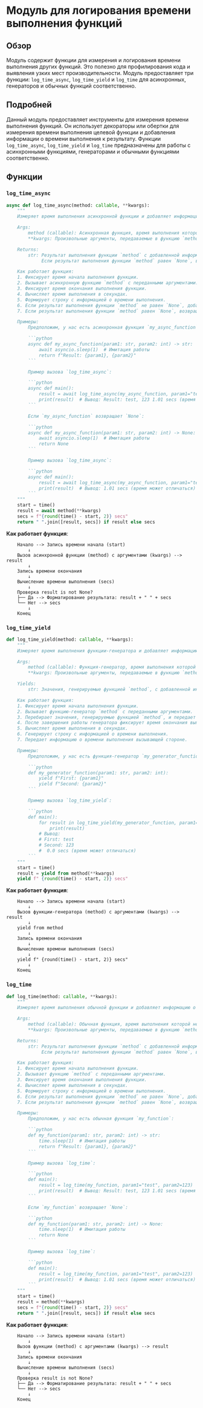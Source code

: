 # Модуль для логирования времени выполнения функций

## Обзор

Модуль содержит функции для измерения и логирования времени выполнения других функций. Это полезно для профилирования кода и выявления узких мест производительности. Модуль предоставляет три функции: `log_time_async`, `log_time_yield` и `log_time` для асинхронных, генераторов и обычных функций соответственно.

## Подробней

Данный модуль предоставляет инструменты для измерения времени выполнения функций. Он использует декораторы или обертки для измерения времени выполнения целевой функции и добавления информации о времени выполнения к результату. Функции `log_time_async`, `log_time_yield` и `log_time` предназначены для работы с асинхронными функциями, генераторами и обычными функциями соответственно.

## Функции

### `log_time_async`

```python
async def log_time_async(method: callable, **kwargs):
    """
    Измеряет время выполнения асинхронной функции и добавляет информацию о времени выполнения к результату.

    Args:
        method (callable): Асинхронная функция, время выполнения которой необходимо измерить.
        **kwargs: Произвольные аргументы, передаваемые в функцию `method`.

    Returns:
        str: Результат выполнения функции `method` с добавленной информацией о времени выполнения в секундах.
             Если результат выполнения функции `method` равен `None`, возвращается только информация о времени выполнения.

    Как работает функция:
    1. Фиксирует время начала выполнения функции.
    2. Вызывает асинхронную функцию `method` с переданными аргументами.
    3. Фиксирует время окончания выполнения функции.
    4. Вычисляет время выполнения в секундах.
    5. Формирует строку с информацией о времени выполнения.
    6. Если результат выполнения функции `method` не равен `None`, добавляет информацию о времени выполнения к результату и возвращает объединенную строку.
    7. Если результат выполнения функции `method` равен `None`, возвращает только информацию о времени выполнения.

    Примеры:
        Предположим, у нас есть асинхронная функция `my_async_function`:

        ```python
        async def my_async_function(param1: str, param2: int) -> str:
            await asyncio.sleep(1)  # Имитация работы
            return f"Result: {param1}, {param2}"
        ```

        Пример вызова `log_time_async`:

        ```python
        async def main():
            result = await log_time_async(my_async_function, param1="test", param2=123)
            print(result)  # Вывод: Result: test, 123 1.01 secs (время может отличаться)
        ```

        Если `my_async_function` возвращает `None`:

        ```python
        async def my_async_function(param1: str, param2: int) -> None:
            await asyncio.sleep(1)  # Имитация работы
            return None
        ```

        Пример вызова `log_time_async`:

        ```python
        async def main():
            result = await log_time_async(my_async_function, param1="test", param2=123)
            print(result)  # Вывод: 1.01 secs (время может отличаться)
        ```
    """
    start = time()
    result = await method(**kwargs)
    secs = f"{round(time() - start, 2)} secs"
    return " ".join([result, secs]) if result else secs
```

**Как работает функция**:

```text
    Начало --> Запись времени начала (start)
        ↓
    Вызов асинхронной функции (method) с аргументами (kwargs) --> result
        ↓
    Запись времени окончания
        ↓
    Вычисление времени выполнения (secs)
        ↓
    Проверка result is not None?
    ├── Да --> Форматирование результата: result + " " + secs
    └── Нет --> secs
        ↓
    Конец
```

### `log_time_yield`

```python
def log_time_yield(method: callable, **kwargs):
    """
    Измеряет время выполнения функции-генератора и добавляет информацию о времени выполнения к каждому возвращаемому значению.

    Args:
        method (callable): Функция-генератор, время выполнения которой необходимо измерить.
        **kwargs: Произвольные аргументы, передаваемые в функцию `method`.

    Yields:
        str: Значения, генерируемые функцией `method`, с добавленной информацией о времени выполнения в секундах после завершения работы генератора.

    Как работает функция:
    1. Фиксирует время начала выполнения функции.
    2. Вызывает функцию-генератор `method` с переданными аргументами.
    3. Перебирает значения, генерируемые функцией `method`, и передает их вызывающей стороне.
    4. После завершения работы генератора фиксирует время окончания выполнения функции.
    5. Вычисляет время выполнения в секундах.
    6. Генерирует строку с информацией о времени выполнения.
    7. Передает информацию о времени выполнения вызывающей стороне.

    Примеры:
        Предположим, у нас есть функция-генератор `my_generator_function`:

        ```python
        def my_generator_function(param1: str, param2: int):
            yield f"First: {param1}"
            yield f"Second: {param2}"
        ```

        Пример вызова `log_time_yield`:

        ```python
        def main():
            for result in log_time_yield(my_generator_function, param1="test", param2=123):
                print(result)
            # Вывод:
            # First: test
            # Second: 123
            #  0.0 secs (время может отличаться)
        ```
    """
    start = time()
    result = yield from method(**kwargs)
    yield f" {round(time() - start, 2)} secs"
```

**Как работает функция**:

```text
    Начало --> Запись времени начала (start)
        ↓
    Вызов функции-генератора (method) с аргументами (kwargs) --> result
        ↓
    yield from method
        ↓
    Запись времени окончания
        ↓
    Вычисление времени выполнения (secs)
        ↓
    yield f" {round(time() - start, 2)} secs"
        ↓
    Конец
```

### `log_time`

```python
def log_time(method: callable, **kwargs):
    """
    Измеряет время выполнения обычной функции и добавляет информацию о времени выполнения к результату.

    Args:
        method (callable): Обычная функция, время выполнения которой необходимо измерить.
        **kwargs: Произвольные аргументы, передаваемые в функцию `method`.

    Returns:
        str: Результат выполнения функции `method` с добавленной информацией о времени выполнения в секундах.
             Если результат выполнения функции `method` равен `None`, возвращается только информация о времени выполнения.

    Как работает функция:
    1. Фиксирует время начала выполнения функции.
    2. Вызывает функцию `method` с переданными аргументами.
    3. Фиксирует время окончания выполнения функции.
    4. Вычисляет время выполнения в секундах.
    5. Формирует строку с информацией о времени выполнения.
    6. Если результат выполнения функции `method` не равен `None`, добавляет информацию о времени выполнения к результату и возвращает объединенную строку.
    7. Если результат выполнения функции `method` равен `None`, возвращает только информацию о времени выполнения.

    Примеры:
        Предположим, у нас есть обычная функция `my_function`:

        ```python
        def my_function(param1: str, param2: int) -> str:
            time.sleep(1)  # Имитация работы
            return f"Result: {param1}, {param2}"
        ```

        Пример вызова `log_time`:

        ```python
        def main():
            result = log_time(my_function, param1="test", param2=123)
            print(result)  # Вывод: Result: test, 123 1.01 secs (время может отличаться)
        ```

        Если `my_function` возвращает `None`:

        ```python
        def my_function(param1: str, param2: int) -> None:
            time.sleep(1)  # Имитация работы
            return None
        ```

        Пример вызова `log_time`:

        ```python
        def main():
            result = log_time(my_function, param1="test", param2=123)
            print(result)  # Вывод: 1.01 secs (время может отличаться)
        ```
    """
    start = time()
    result = method(**kwargs)
    secs = f"{round(time() - start, 2)} secs"
    return " ".join([result, secs]) if result else secs
```

**Как работает функция**:

```text
    Начало --> Запись времени начала (start)
        ↓
    Вызов функции (method) с аргументами (kwargs) --> result
        ↓
    Запись времени окончания
        ↓
    Вычисление времени выполнения (secs)
        ↓
    Проверка result is not None?
    ├── Да --> Форматирование результата: result + " " + secs
    └── Нет --> secs
        ↓
    Конец